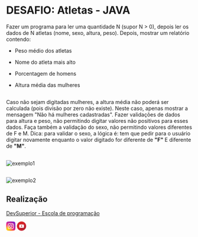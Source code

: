 <h1>DESAFIO: Atletas - JAVA</h1>

Fazer um programa para ler uma quantidade N (supor N > 0), depois ler os dados de N atletas (nome,
sexo, altura, peso). Depois, mostrar um relatório contendo:

- Peso médio dos atletas

- Nome do atleta mais alto

- Porcentagem de homens

- Altura média das mulheres

  ##

Caso não sejam digitadas mulheres, a altura média não poderá ser calculada (pois divisão por zero não
existe). Neste caso, apenas mostrar a mensagem "Não há mulheres cadastradas".
Fazer validações de dados para altura e peso, não permitindo digitar valores não positivos para esses
dados. Faça também a validação do sexo, não permitindo valores diferentes de F e M.
Dica: para validar o sexo, a lógica é: tem que pedir para o usuário digitar novamente enquanto o valor
digitado for diferente de **"F"** E diferente de **"M"**.

##

![exemplo1](https://i.imgur.com/HmGUKcG.png)

##

![exemplo2](https://i.imgur.com/8A9nVZG.png)

## Realização

[DevSuperior - Escola de programação](https://devsuperior.com.br/)

[![DevSuperior no Instagram](https://raw.githubusercontent.com/devsuperior/bds-assets/main/ds/ig-icon.png)](https://instagram.com/devsuperior.ig) ![DevSuperior no Youtube](https://raw.githubusercontent.com/devsuperior/bds-assets/main/ds/yt-icon.png)